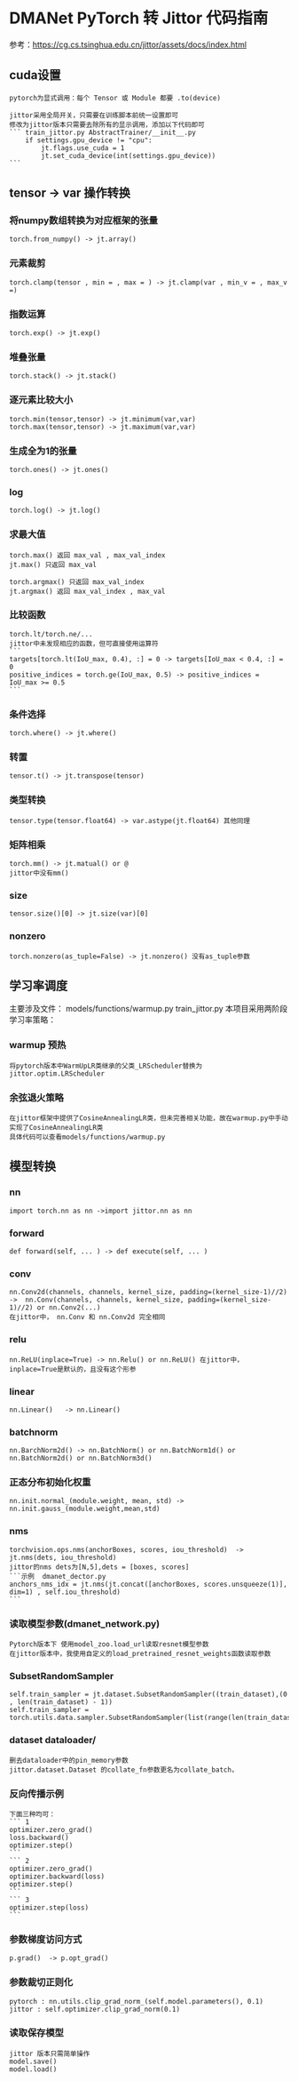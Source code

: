 # DMANet PyTorch 转 Jittor 代码指南
参考：https://cg.cs.tsinghua.edu.cn/jittor/assets/docs/index.html

## cuda设置
    pytorch为显式调用：每个 Tensor 或 Module 都要 .to(device)

    jittor采用全局开关，只需要在训练脚本前统一设置即可
    修改为jittor版本只需要去除所有的显示调用，添加以下代码即可
    ``` train_jittor.py AbstractTrainer/__init__.py
        if settings.gpu_device != "cpu":
            jt.flags.use_cuda = 1
            jt.set_cuda_device(int(settings.gpu_device))
    ```

## tensor -> var 操作转换
### 将numpy数组转换为对应框架的张量
    torch.from_numpy() -> jt.array()
### 元素裁剪
    torch.clamp(tensor , min = , max = ) -> jt.clamp(var , min_v = , max_v =)
### 指数运算
    torch.exp() -> jt.exp()
### 堆叠张量
    torch.stack() -> jt.stack()
### 逐元素比较大小
    torch.min(tensor,tensor) -> jt.minimum(var,var)
    torch.max(tensor,tensor) -> jt.maximum(var,var)
### 生成全为1的张量
    torch.ones() -> jt.ones()
### log
    torch.log() -> jt.log()
### 求最大值
    torch.max() 返回 max_val , max_val_index
    jt.max() 只返回 max_val

    torch.argmax() 只返回 max_val_index
    jt.argmax() 返回 max_val_index , max_val
### 比较函数
    torch.lt/torch.ne/...
    jittor中未发现相应的函数，但可直接使用运算符
    ```
    targets[torch.lt(IoU_max, 0.4), :] = 0 -> targets[IoU_max < 0.4, :] = 0
    positive_indices = torch.ge(IoU_max, 0.5) -> positive_indices = IoU_max >= 0.5
    ```
### 条件选择
    torch.where() -> jt.where()
### 转置
    tensor.t() -> jt.transpose(tensor)
### 类型转换
    tensor.type(tensor.float64) -> var.astype(jt.float64) 其他同理
### 矩阵相乘
    torch.mm() -> jt.matual() or @
    jittor中没有mm()
### size
    tensor.size()[0] -> jt.size(var)[0]
### nonzero
    torch.nonzero(as_tuple=False) -> jt.nonzero() 没有as_tuple参数
   
## 学习率调度
主要涉及文件：
    models/functions/warmup.py
    train_jittor.py
本项目采用两阶段学习率策略：
### warmup 预热
    将pytorch版本中WarmUpLR类继承的父类_LRScheduler替换为jittor.optim.LRScheduler
### 余弦退火策略
    在jittor框架中提供了CosineAnnealingLR类，但未完善相关功能，故在warmup.py中手动实现了CosineAnnealingLR类
    具体代码可以查看models/functions/warmup.py

## 模型转换
### nn 
    import torch.nn as nn ->import jittor.nn as nn 
### forward
    def forward(self, ... ) -> def execute(self, ... )
### conv
    nn.Conv2d(channels, channels, kernel_size, padding=(kernel_size-1)//2)   ->  nn.Conv(channels, channels, kernel_size, padding=(kernel_size-1)//2) or nn.Conv2(...)
    在jittor中， nn.Conv 和 nn.Conv2d 完全相同
### relu
    nn.ReLU(inplace=True) -> nn.Relu() or nn.ReLU() 在jittor中，inplace=True是默认的，且没有这个形参
### linear
    nn.Linear()   -> nn.Linear()
### batchnorm
    nn.BarchNorm2d() -> nn.BatchNorm() or nn.BatchNorm1d() or nn.BatchNorm2d() or nn.BatchNorm3d()
### 正态分布初始化权重 
    nn.init.normal_(module.weight, mean, std) -> nn.init.gauss_(module.weight,mean,std)
### nms
    torchvision.ops.nms(anchorBoxes, scores, iou_threshold)  -> jt.nms(dets, iou_threshold)
    jittor的nms dets为[N,5],dets = [boxes, scores]
    ```示例  dmanet_dector.py
    anchors_nms_idx = jt.nms(jt.concat([anchorBoxes, scores.unsqueeze(1)], dim=1) , self.iou_threshold)
    ```
### 读取模型参数(dmanet_network.py)
    Pytorch版本下 使用model_zoo.load_url读取resnet模型参数
    在jittor版本中，我使用自定义的load_pretrained_resnet_weights函数读取参数
### SubsetRandomSampler
    self.train_sampler = jt.dataset.SubsetRandomSampler((train_dataset),(0 , len(train_dataset) - 1))
    self.train_sampler = torch.utils.data.sampler.SubsetRandomSampler(list(range(len(train_dataset))))
### dataset dataloader/
    删去dataloader中的pin_memory参数
    jittor.dataset.Dataset 的collate_fn参数更名为collate_batch，
### 反向传播示例
    下面三种均可：
    ``` 1 
    optimizer.zero_grad()
    loss.backward()
    optimizer.step()
    ```
    ``` 2
    optimizer.zero_grad()
    optimizer.backward(loss)
    optimizer.step()
    ```
    ``` 3
    optimizer.step(loss)
    ```
### 参数梯度访问方式
    p.grad()  -> p.opt_grad()
### 参数裁切正则化
    pytorch : nn.utils.clip_grad_norm_(self.model.parameters(), 0.1)
    jittor : self.optimizer.clip_grad_norm(0.1)  
### 读取保存模型
    jittor 版本只需简单操作
    model.save()
    model.load()
